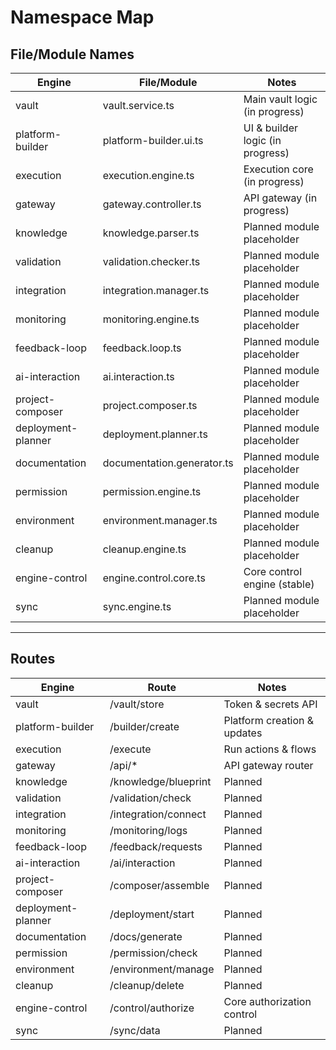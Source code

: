 # Namespace Map

## File/Module Names

| Engine           | File/Module                | Notes                           |
|------------------|----------------------------|---------------------------------|
| vault            | vault.service.ts           | Main vault logic (in progress)  |
| platform-builder | platform-builder.ui.ts     | UI & builder logic (in progress)|
| execution        | execution.engine.ts        | Execution core (in progress)    |
| gateway          | gateway.controller.ts      | API gateway (in progress)       |
| knowledge        | knowledge.parser.ts        | Planned module placeholder      |
| validation       | validation.checker.ts      | Planned module placeholder      |
| integration      | integration.manager.ts     | Planned module placeholder      |
| monitoring       | monitoring.engine.ts       | Planned module placeholder      |
| feedback-loop    | feedback.loop.ts           | Planned module placeholder      |
| ai-interaction   | ai.interaction.ts          | Planned module placeholder      |
| project-composer | project.composer.ts        | Planned module placeholder      |
| deployment-planner | deployment.planner.ts     | Planned module placeholder      |
| documentation    | documentation.generator.ts | Planned module placeholder      |
| permission       | permission.engine.ts       | Planned module placeholder      |
| environment      | environment.manager.ts     | Planned module placeholder      |
| cleanup          | cleanup.engine.ts          | Planned module placeholder      |
| engine-control   | engine.control.core.ts     | Core control engine (stable)    |
| sync             | sync.engine.ts             | Planned module placeholder      |

---

## Routes

| Engine           | Route                     | Notes                          |
|------------------|---------------------------|--------------------------------|
| vault            | /vault/store              | Token & secrets API            |
| platform-builder | /builder/create           | Platform creation & updates    |
| execution        | /execute                  | Run actions & flows            |
| gateway          | /api/*                    | API gateway router             |
| knowledge        | /knowledge/blueprint      | Planned                       |
| validation       | /validation/check         | Planned                       |
| integration      | /integration/connect      | Planned                       |
| monitoring       | /monitoring/logs          | Planned                       |
| feedback-loop    | /feedback/requests        | Planned                       |
| ai-interaction   | /ai/interaction           | Planned                       |
| project-composer | /composer/assemble        | Planned                       |
| deployment-planner | /deployment/start        | Planned                       |
| documentation    | /docs/generate            | Planned                       |
| permission       | /permission/check         | Planned                       |
| environment      | /environment/manage       | Planned                       |
| cleanup          | /cleanup/delete           | Planned                       |
| engine-control   | /control/authorize        | Core authorization control    |
| sync             | /sync/data                | Planned                       |

